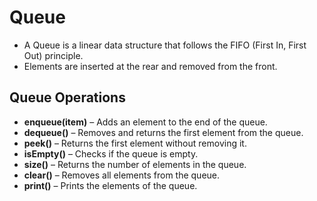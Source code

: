 # Queue
- A Queue is a linear data structure that follows the FIFO (First In, First Out) principle. 
- Elements are inserted at the rear and removed from the front.

## Queue Operations
- **enqueue(item)** – Adds an element to the end of the queue.
- **dequeue()** – Removes and returns the first element from the queue.
- **peek()** – Returns the first element without removing it.
- **isEmpty()** – Checks if the queue is empty.
- **size()** – Returns the number of elements in the queue.
- **clear()** – Removes all elements from the queue.
- **print()** – Prints the elements of the queue.
